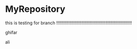 # MyRepository


this is testing for branch !!!!!!!!!!!!!!!!!!!!!!!!!!!!!!!!!!!!!!!!!!!!!!!!!!!!!!!!!!!!

ghifar

ali
